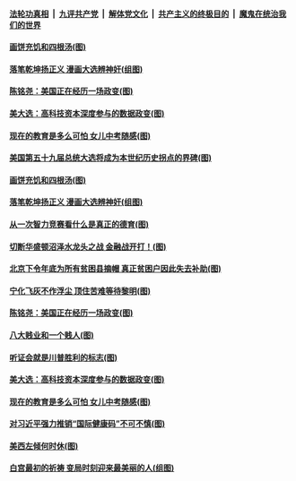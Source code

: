 

####  [法轮功真相](../../../../basic/blob/master/README.md?t=12031802) &nbsp;|&nbsp; [九评共产党](../../../../9ping.md/blob/master/README.md?t=12031802) &nbsp;|&nbsp; [解体党文化](../../../../jtdwh.md/blob/master/README.md?t=12031802)  &nbsp;|&nbsp; [共产主义的终极目的](../../../../gczydzjmd.md/blob/master/README.md?t=12031802) &nbsp;|&nbsp; [魔鬼在统治我们的世界](../../../../mgztzwmdsj.md/blob/master/README.md?t=12031802) 

#### [画饼充饥和四根汤(图)](../pages/p4/954551.md?t=12031802) 

#### [落笔乾坤扬正义 漫画大选辨神奸(组图)](../pages/p4/954547.md?t=12031802) 

#### [陈铭尧：美国正在经历一场政变(图)](../pages/p4/954523.md?t=12031802) 

#### [美大选：高科技资本深度参与的数据政变(图)](../pages/p4/954406.md?t=12031802) 

#### [现在的教育是多么可怕 女儿中考随感(图)](../pages/p4/954405.md?t=12031802) 



#### [美国第五十九届总统大选将成为本世纪历史拐点的界碑(图)](../pages/p4/954558.md?t=12031802) 

#### [画饼充饥和四根汤(图)](../pages/p4/954551.md?t=12031802) 

#### [落笔乾坤扬正义 漫画大选辨神奸(组图)](../pages/p4/954547.md?t=12031802) 

#### [从一次智力竞赛看什么是真正的德育(图)](../pages/p4/954544.md?t=12031802) 

#### [切断华盛顿沼泽水龙头之战 金融战开打！(图)](../pages/p4/954541.md?t=12031802) 

#### [北京下令年底为所有贫困县摘帽 真正贫困户因此失去补助(图)](../pages/p4/954529.md?t=12031802) 

#### [宁化飞灰不作浮尘 顶住苦难等待黎明(图)](../pages/p4/954526.md?t=12031802) 

#### [陈铭尧：美国正在经历一场政变(图)](../pages/p4/954523.md?t=12031802) 

#### [八大贱业和一个贱人(图)](../pages/p4/954525.md?t=12031802) 

#### [听证会就是川普胜利的标志(图)](../pages/p4/954518.md?t=12031802) 




#### [美大选：高科技资本深度参与的数据政变(图)](../pages/p4/954406.md?t=12031802) 

#### [现在的教育是多么可怕 女儿中考随感(图)](../pages/p4/954405.md?t=12031802) 


#### [对习近平强力推销“国际健康码”不可不慎(图)](../pages/p4/954397.md?t=12031802) 

#### [美西左倾何时休(图)](../pages/p4/954395.md?t=12031802) 

#### [白宫最初的祈祷 变局时刻迎来最美丽的人(组图)](../pages/p4/953808.md?t=12031802) 

